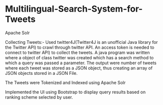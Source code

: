 # Multilingual-Search-System-for-Tweets
Apache Solr

Collecting Tweets:- Used twitter4J(Twitter4J is an unofficial Java library for the Twitter API) to crawl through twitter API.
An access token is needed to connect to twitter API) to collect the tweets.
A java program was written where a object of class twitter was created which has a search method to which a query was passed a parameter.
The output were number of tweets where each tweet was stored as a JSON object, thus creating an array of JSON objects stored in a JSON File.

The Tweets were Tokenized and Indexed using Apache Solr

Implemented the UI using Bootstrap to display query results based on ranking scheme selected by user.
